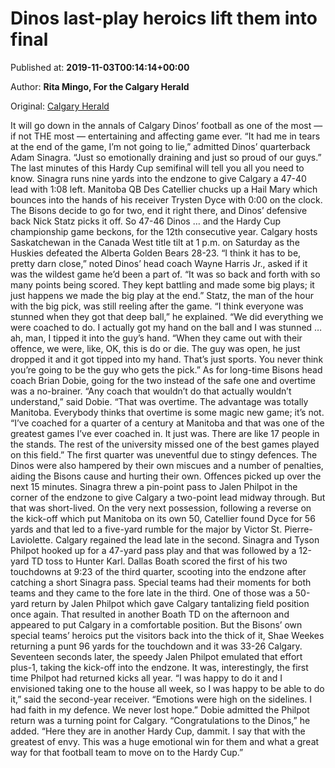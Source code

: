 
# Dinos last-play heroics lift them into final

Published at: **2019-11-03T00:14:14+00:00**

Author: **Rita Mingo, For the Calgary Herald**

Original: [Calgary Herald](https://calgaryherald.com/sports/football/dinos-last-play-heroics-lift-them-into-final)

It will go down in the annals of Calgary Dinos’ football as one of the most — if not THE most — entertaining and affecting game ever.
“It had me in tears at the end of the game, I’m not going to lie,” admitted Dinos’ quarterback Adam Sinagra. “Just so emotionally draining and just so proud of our guys.”
The last minutes of this Hardy Cup semifinal will tell you all you need to know. Sinagra runs nine yards into the endzone to give Calgary a 47-40 lead with 1:08 left. Manitoba QB Des Catellier chucks up a Hail Mary which bounces into the hands of his receiver Trysten Dyce with 0:00 on the clock. The Bisons decide to go for two, end it right there, and Dinos’ defensive back Nick Statz picks it off.
So 47-46 Dinos … and the Hardy Cup championship game beckons, for the 12th consecutive year. Calgary hosts Saskatchewan in the Canada West title tilt at 1 p.m. on Saturday as the Huskies defeated the Alberta Golden Bears 28-23.
“I think it has to be, pretty darn close,” noted Dinos’ head coach Wayne Harris Jr., asked if it was the wildest game he’d been a part of. “It was so back and forth with so many points being scored. They kept battling and made some big plays; it just happens we made the big play at the end.”
Statz, the man of the hour with the big pick, was still reeling after the game.
“I think everyone was stunned when they got that deep ball,” he explained. “We did everything we were coached to do. I actually got my hand on the ball and I was stunned … ah, man, I tipped it into the guy’s hand.
“When they came out with their offence, we were, like, OK, this is do or die. The guy was open, he just dropped it and it got tipped into my hand. That’s just sports. You never think you’re going to be the guy who gets the pick.”
As for long-time Bisons head coach Brian Dobie, going for the two instead of the safe one and overtime was a no-brainer.
“Any coach that wouldn’t do that actually wouldn’t understand,” said Dobie. “That was overtime. The advantage was totally Manitoba. Everybody thinks that overtime is some magic new game; it’s not.
“I’ve coached for a quarter of a century at Manitoba and that was one of the greatest games I’ve ever coached in. It just was. There are like 17 people in the stands. The rest of the university missed one of the best games played on this field.”
The first quarter was uneventful due to stingy defences. The Dinos were also hampered by their own miscues and a number of penalties, aiding the Bisons cause and hurting their own.
Offences picked up over the next 15 minutes. Sinagra threw a pin-point pass to Jalen Philpot in the corner of the endzone to give Calgary a two-point lead midway through. But that was short-lived.
On the very next possession, following a reverse on the kick-off which put Manitoba on its own 50, Catellier found Dyce for 56 yards and that led to a five-yard rumble for the major by Victor St. Pierre-Laviolette.
Calgary regained the lead late in the second. Sinagra and Tyson Philpot hooked up for a 47-yard pass play and that was followed by a 12-yard TD toss to Hunter Karl.
Dallas Boath scored the first of his two touchdowns at 9:23 of the third quarter, scooting into the endzone after catching a short Sinagra pass.
Special teams had their moments for both teams and they came to the fore late in the third. One of those was a 50-yard return by Jalen Philpot which gave Calgary tantalizing field position once again. That resulted in another Boath TD on the afternoon and appeared to put Calgary in a comfortable position.
But the Bisons’ own special teams’ heroics put the visitors back into the thick of it, Shae Weekes returning a punt 96 yards for the touchdown and it was 33-26 Calgary.
Seventeen seconds later, the speedy Jalen Philpot emulated that effort plus-1, taking the kick-off into the endzone. It was, interestingly, the first time Philpot had returned kicks all year.
“I was happy to do it and I envisioned taking one to the house all week, so I was happy to be able to do it,” said the second-year receiver. “Emotions were high on the sidelines. I had faith in my defence. We never lost hope.”
Dobie admitted the Philpot return was a turning point for Calgary.
“Congratulations to the Dinos,” he added. “Here they are in another Hardy Cup, dammit. I say that with the greatest of envy. This was a huge emotional win for them and what a great way for that football team to move on to the Hardy Cup.”
